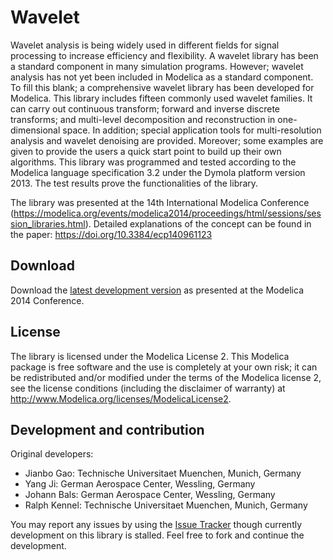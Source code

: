# Wavelet

Wavelet analysis is being widely used in different fields for signal processing to increase efficiency and flexibility. A wavelet library has been a standard component in many simulation programs. However; wavelet analysis has not yet been included in Modelica as a standard component. To fill this blank; a comprehensive wavelet library has been developed for Modelica. This library includes fifteen commonly used wavelet families. It can carry out continuous transform; forward and inverse discrete transforms; and multi-level decomposition and reconstruction in one-dimensional space. In addition; special application tools for multi-resolution analysis and wavelet denoising are provided. Moreover; some examples are given to provide the users a quick start point to build up their own algorithms. This library was programmed and tested according to the Modelica language specification 3.2 under the Dymola platform version 2013. The test results prove the functionalities of the library.

The library was presented at the 14th International Modelica Conference (https://modelica.org/events/modelica2014/proceedings/html/sessions/session_libraries.html).
Detailed explanations of the concept can be found in the paper: https://doi.org/10.3384/ecp140961123

## Download

Download the  [latest development version](../../archive/master.zip) as presented at the Modelica 2014 Conference.

## License
The library is licensed under the Modelica License 2.
This Modelica package is free software and the use is completely at your own risk; it can be redistributed and/or modified under the terms of the Modelica license 2, see the license conditions (including the disclaimer of warranty) at http://www.Modelica.org/licenses/ModelicaLicense2.

## Development and contribution
Original developers:
 * Jianbo Gao: Technische Universitaet Muenchen, Munich, Germany
 * Yang Ji: German Aerospace Center, Wessling, Germany
 * Johann Bals: German Aerospace Center, Wessling, Germany
 * Ralph Kennel: Technische Universitaet Muenchen, Munich, Germany

You may report any issues by using the [Issue Tracker](../../issues) though currently development on this library is stalled. Feel free to fork and continue the development.
